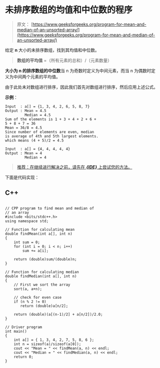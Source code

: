 # 未排序数组的均值和中位数的程序

> 原文： [https://www.geeksforgeeks.org/program-for-mean-and-median-of-an-unsorted-array/](https://www.geeksforgeeks.org/program-for-mean-and-median-of-an-unsorted-array/)

给定 **n** 大小的未排序数组，找到其均值和中位数。

> **数组的平均值** =（所有元素的总和）/（元素数量）

**大小为 n 的排序数组的中位数**当 n 为奇数时定义为中间元素，而当 n 为偶数时定义为中间两个元素的平均值。

由于此处未对数组进行排序，因此我们首先对数组进行排序，然后应用上述公式。

**示例**：

```
Input  : a[] = {1, 3, 4, 2, 6, 5, 8, 7}
Output : Mean = 4.5
         Median = 4.5
Sum of the elements is 1 + 3 + 4 + 2 + 6 + 
5 + 8 + 7 = 36
Mean = 36/8 = 4.5
Since number of elements are even, median
is average of 4th and 5th largest elements.
which means (4 + 5)/2 = 4.5

Input  : a[] = {4, 4, 4, 4, 4}
Output : Mean = 4
         Median = 4 

```

> [推荐：在继续进行解决之前，请先在 ***{IDE}*** 上尝试您的方法。](https://ide.geeksforgeeks.org/)

下面是代码实现：

## C++ 

```

// CPP program to find mean and median of  
// an array 
#include <bits/stdc++.h> 
using namespace std; 

// Function for calculating mean 
double findMean(int a[], int n) 
{ 
    int sum = 0; 
    for (int i = 0; i < n; i++)  
        sum += a[i]; 

    return (double)sum/(double)n; 
} 

// Function for calculating median 
double findMedian(int a[], int n) 
{ 
    // First we sort the array 
    sort(a, a+n); 

    // check for even case 
    if (n % 2 != 0) 
       return (double)a[n/2]; 

    return (double)(a[(n-1)/2] + a[n/2])/2.0; 
} 

// Driver program 
int main() 
{ 
    int a[] = { 1, 3, 4, 2, 7, 5, 8, 6 }; 
    int n = sizeof(a)/sizeof(a[0]); 
    cout << "Mean = " << findMean(a, n) << endl;  
    cout << "Median = " << findMedian(a, n) << endl;  
    return 0; 
} 

```